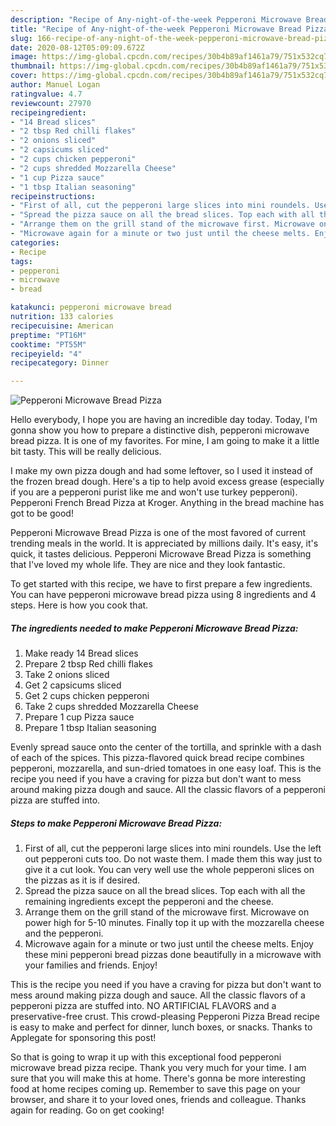 ```yaml
---
description: "Recipe of Any-night-of-the-week Pepperoni Microwave Bread Pizza"
title: "Recipe of Any-night-of-the-week Pepperoni Microwave Bread Pizza"
slug: 166-recipe-of-any-night-of-the-week-pepperoni-microwave-bread-pizza
date: 2020-08-12T05:09:09.672Z
image: https://img-global.cpcdn.com/recipes/30b4b89af1461a79/751x532cq70/pepperoni-microwave-bread-pizza-recipe-main-photo.jpg
thumbnail: https://img-global.cpcdn.com/recipes/30b4b89af1461a79/751x532cq70/pepperoni-microwave-bread-pizza-recipe-main-photo.jpg
cover: https://img-global.cpcdn.com/recipes/30b4b89af1461a79/751x532cq70/pepperoni-microwave-bread-pizza-recipe-main-photo.jpg
author: Manuel Logan
ratingvalue: 4.7
reviewcount: 27970
recipeingredient:
- "14 Bread slices"
- "2 tbsp Red chilli flakes"
- "2 onions sliced"
- "2 capsicums sliced"
- "2 cups chicken pepperoni"
- "2 cups shredded Mozzarella Cheese"
- "1 cup Pizza sauce"
- "1 tbsp Italian seasoning"
recipeinstructions:
- "First of all, cut the pepperoni large slices into mini roundels. Use the left out pepperoni cuts too. Do not waste them. I made them this way just to give it a cut look. You can very well use the whole pepperoni slices on the pizzas as it is if desired."
- "Spread the pizza sauce on all the bread slices. Top each with all the remaining ingredients except the pepperoni and the cheese."
- "Arrange them on the grill stand of the microwave first. Microwave on power high for 5-10 minutes. Finally top it up with the mozzarella cheese and the pepperoni."
- "Microwave again for a minute or two just until the cheese melts. Enjoy these mini pepperoni bread pizzas done beautifully in a microwave with your families and friends. Enjoy!"
categories:
- Recipe
tags:
- pepperoni
- microwave
- bread

katakunci: pepperoni microwave bread 
nutrition: 133 calories
recipecuisine: American
preptime: "PT16M"
cooktime: "PT55M"
recipeyield: "4"
recipecategory: Dinner

---
```



![Pepperoni Microwave Bread Pizza](https://img-global.cpcdn.com/recipes/30b4b89af1461a79/751x532cq70/pepperoni-microwave-bread-pizza-recipe-main-photo.jpg)

Hello everybody, I hope you are having an incredible day today. Today, I'm gonna show you how to prepare a distinctive dish, pepperoni microwave bread pizza. It is one of my favorites. For mine, I am going to make it a little bit tasty. This will be really delicious.

I make my own pizza dough and had some leftover, so I used it instead of the frozen bread dough. Here&#39;s a tip to help avoid excess grease (especially if you are a pepperoni purist like me and won&#39;t use turkey pepperoni). Pepperoni French Bread Pizza at Kroger. Anything in the bread machine has got to be good!

Pepperoni Microwave Bread Pizza is one of the most favored of current trending meals in the world. It is appreciated by millions daily. It's easy, it's quick, it tastes delicious. Pepperoni Microwave Bread Pizza is something that I've loved my whole life. They are nice and they look fantastic.


To get started with this recipe, we have to first prepare a few ingredients. You can have pepperoni microwave bread pizza using 8 ingredients and 4 steps. Here is how you cook that.

<!--inarticleads1-->

##### The ingredients needed to make Pepperoni Microwave Bread Pizza:

1. Make ready 14 Bread slices
1. Prepare 2 tbsp Red chilli flakes
1. Take 2 onions sliced
1. Get 2 capsicums sliced
1. Get 2 cups chicken pepperoni
1. Take 2 cups shredded Mozzarella Cheese
1. Prepare 1 cup Pizza sauce
1. Prepare 1 tbsp Italian seasoning


Evenly spread sauce onto the center of the tortilla, and sprinkle with a dash of each of the spices. This pizza-flavored quick bread recipe combines pepperoni, mozzarella, and sun-dried tomatoes in one easy loaf. This is the recipe you need if you have a craving for pizza but don&#39;t want to mess around making pizza dough and sauce. All the classic flavors of a pepperoni pizza are stuffed into. 

<!--inarticleads2-->

##### Steps to make Pepperoni Microwave Bread Pizza:

1. First of all, cut the pepperoni large slices into mini roundels. Use the left out pepperoni cuts too. Do not waste them. I made them this way just to give it a cut look. You can very well use the whole pepperoni slices on the pizzas as it is if desired.
1. Spread the pizza sauce on all the bread slices. Top each with all the remaining ingredients except the pepperoni and the cheese.
1. Arrange them on the grill stand of the microwave first. Microwave on power high for 5-10 minutes. Finally top it up with the mozzarella cheese and the pepperoni.
1. Microwave again for a minute or two just until the cheese melts. Enjoy these mini pepperoni bread pizzas done beautifully in a microwave with your families and friends. Enjoy!


This is the recipe you need if you have a craving for pizza but don&#39;t want to mess around making pizza dough and sauce. All the classic flavors of a pepperoni pizza are stuffed into. NO ARTIFICIAL FLAVORS and a preservative-free crust. This crowd-pleasing Pepperoni Pizza Bread recipe is easy to make and perfect for dinner, lunch boxes, or snacks. Thanks to Applegate for sponsoring this post! 

So that is going to wrap it up with this exceptional food pepperoni microwave bread pizza recipe. Thank you very much for your time. I am sure that you will make this at home. There's gonna be more interesting food at home recipes coming up. Remember to save this page on your browser, and share it to your loved ones, friends and colleague. Thanks again for reading. Go on get cooking!

